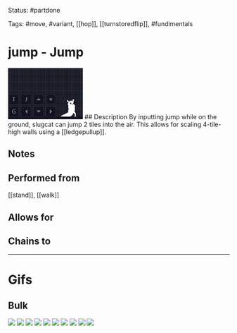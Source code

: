 Status: #partdone

Tags: #move, #variant, [[hop]], [[turnstoredflip]], #fundimentals

# jump - Jump
<img src=https://raw.githubusercontent.com/LauraHannah44/Rain-World-Movement/main/Files/jump_header.gif>
## Description
By inputting jump while on the ground, slugcat can jump 2 tiles into the air. This allows for scaling 4-tile-high walls using a [[ledgepullup]].

## Notes


## Performed from
[[stand]], [[walk]]

## Allows for


## Chains to


___
# Gifs
## Bulk
<img src=https://raw.githubusercontent.com/LauraHannah44/Rain-World-Movement/main/Files/jump_0.gif>
<img src=https://raw.githubusercontent.com/LauraHannah44/Rain-World-Movement/main/Files/jump_1.gif>
<img src=https://raw.githubusercontent.com/LauraHannah44/Rain-World-Movement/main/Files/jump_2.gif>
<img src=https://raw.githubusercontent.com/LauraHannah44/Rain-World-Movement/main/Files/jump_3.gif>
<img src=https://raw.githubusercontent.com/LauraHannah44/Rain-World-Movement/main/Files/jump_4.gif>
<img src=https://raw.githubusercontent.com/LauraHannah44/Rain-World-Movement/main/Files/jump_5.gif>
<img src=https://raw.githubusercontent.com/LauraHannah44/Rain-World-Movement/main/Files/jump_6.gif>
<img src=https://raw.githubusercontent.com/LauraHannah44/Rain-World-Movement/main/Files/jump_7.gif>
<img src=https://raw.githubusercontent.com/LauraHannah44/Rain-World-Movement/main/Files/jump_8.gif>
<img src=https://raw.githubusercontent.com/LauraHannah44/Rain-World-Movement/main/Files/jump_9.gif>